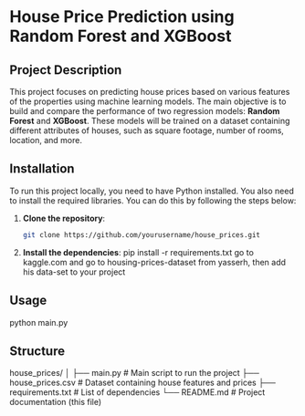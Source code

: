 # House Price Prediction using Random Forest and XGBoost

## Project Description

This project focuses on predicting house prices based on various features of the properties using machine learning models. The main objective is to build and compare the performance of two regression models: **Random Forest** and **XGBoost**. These models will be trained on a dataset containing different attributes of houses, such as square footage, number of rooms, location, and more.

## Installation

To run this project locally, you need to have Python installed. You also need to install the required libraries. You can do this by following the steps below:

1. **Clone the repository**:
   ```bash
   git clone https://github.com/yourusername/house_prices.git

2. **Install the dependencies**:
   pip install -r requirements.txt
   go to kaggle.com and go to housing-prices-dataset from yasserh, then add his data-set to your project


## Usage 

python main.py

## Structure

house_prices/
│
├── main.py                 # Main script to run the project
├── house_prices.csv        # Dataset containing house features and prices
├── requirements.txt        # List of dependencies
└── README.md               # Project documentation (this file)

